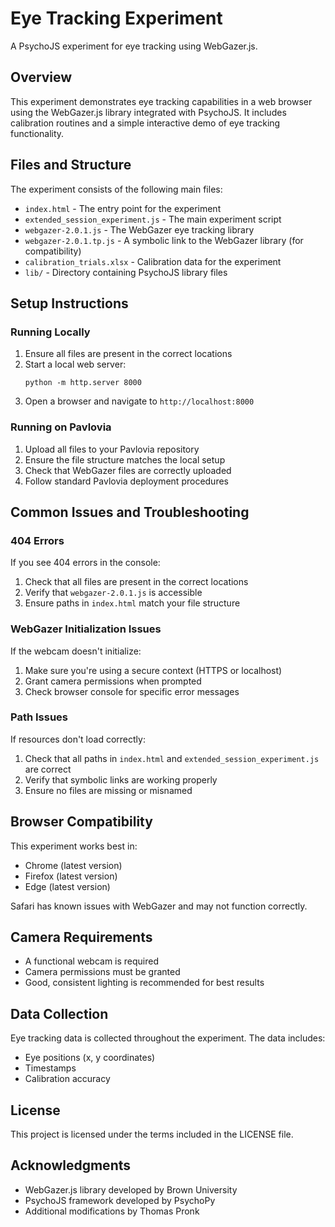 # Eye Tracking Experiment

A PsychoJS experiment for eye tracking using WebGazer.js.

## Overview

This experiment demonstrates eye tracking capabilities in a web browser using the WebGazer.js library integrated with PsychoJS. It includes calibration routines and a simple interactive demo of eye tracking functionality.

## Files and Structure

The experiment consists of the following main files:
- `index.html` - The entry point for the experiment
- `extended_session_experiment.js` - The main experiment script
- `webgazer-2.0.1.js` - The WebGazer eye tracking library
- `webgazer-2.0.1.tp.js` - A symbolic link to the WebGazer library (for compatibility)
- `calibration_trials.xlsx` - Calibration data for the experiment
- `lib/` - Directory containing PsychoJS library files

## Setup Instructions

### Running Locally
1. Ensure all files are present in the correct locations
2. Start a local web server:
   ```
   python -m http.server 8000
   ```
3. Open a browser and navigate to `http://localhost:8000`

### Running on Pavlovia
1. Upload all files to your Pavlovia repository
2. Ensure the file structure matches the local setup
3. Check that WebGazer files are correctly uploaded
4. Follow standard Pavlovia deployment procedures

## Common Issues and Troubleshooting

### 404 Errors
If you see 404 errors in the console:
1. Check that all files are present in the correct locations
2. Verify that `webgazer-2.0.1.js` is accessible
3. Ensure paths in `index.html` match your file structure

### WebGazer Initialization Issues
If the webcam doesn't initialize:
1. Make sure you're using a secure context (HTTPS or localhost)
2. Grant camera permissions when prompted
3. Check browser console for specific error messages

### Path Issues
If resources don't load correctly:
1. Check that all paths in `index.html` and `extended_session_experiment.js` are correct
2. Verify that symbolic links are working properly
3. Ensure no files are missing or misnamed

## Browser Compatibility
This experiment works best in:
- Chrome (latest version)
- Firefox (latest version)
- Edge (latest version)

Safari has known issues with WebGazer and may not function correctly.

## Camera Requirements
- A functional webcam is required
- Camera permissions must be granted
- Good, consistent lighting is recommended for best results

## Data Collection
Eye tracking data is collected throughout the experiment. The data includes:
- Eye positions (x, y coordinates)
- Timestamps
- Calibration accuracy

## License
This project is licensed under the terms included in the LICENSE file.

## Acknowledgments
- WebGazer.js library developed by Brown University
- PsychoJS framework developed by PsychoPy
- Additional modifications by Thomas Pronk
